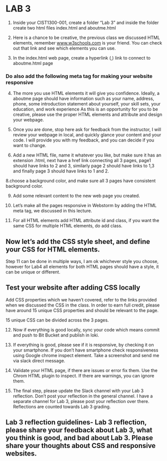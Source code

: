 # LAB 3

1.	Inside your CIST1300-001, create a folder “Lab 3” and inside the folder create two html files index.html and aboutme.html

2.	Here is a chance to be creative, the previous class we discussed HTML elements, remember www.w3schools.com is your friend. You can check out that link and see which elements you can use.

3.	In the index.html web page, create a hyperlink (<a href=""> </a>) link to connect to aboutme.html page

### Do also add the following meta tag for making your website responsive
 
 
 <meta name="viewport" content="width=device-width, initial-scale=1.0">

 4.	The more you use HTML elements it will give you confidence. Ideally, a aboutme page should have information such as your name, address, phone, some introduction statement about yourself, your skill sets, your education, and work experience  As this is an opportunity for you to be creative, please use the proper HTML elements and attribute and design your webpage.

6.	Once you are done, stop here ask for feedback from the instructor, I will review your webpage in local, and quickly glance your content and your code. I will provide you with my feedback, and you can decide if you want to change.


7. Add a new HTML file, name it whatever you like, but make sure it has an extension .html, next have a href link connecting all 3 pages, page1 should have links to 2 and 3, similarly page 2 should have links to 1,3 and finally page 3 should have links to 1 and 2.

8.choose a background color, and make sure all 3 pages have consistent background color. 

9.  Add some relevant content to the new web page you created.

10. Let’s make all the pages responsive in Webstorm by adding the HTML meta tag, we discussed in this lecture.

<meta name="viewport" content="width=device-width, initial-scale=1.0">

11. For all HTML elements add HTML attribute id and class, if you want the same CSS for multiple HTML elements, do add class.

## Now let’s add the CSS style sheet, and define your CSS for HTML elements.



Step 11 can be done in multiple ways, I am ok whichever style you choose, however for Lab4 all elements for both HTML pages should have a style, it can be unique or different.


## Test your website after adding CSS locally

Add CSS properties which we haven’t covered, refer to the links provided when we discussed the CSS in the class. In order to earn full credit, please have around 15 unique CSS properties and should be relevant to the page.  

15 unique CSS can be divided across the 3 pages.

12. Now if everything is good locally, sync your code which means commit and push to Bit Bucket and publish in loki.

13. If everything is good, please see if it is responsive, by checking it on your smartphone. If you don’t have smartphone check responsiveness using Google chrome inspect element. Take a screenshot and send me via slack direct message.


14.  Validate your HTML page, if there are issues or error fix them. Use the Chrom HTML plugin to inspect. If there are warnings, you can ignore them.

15. The final step, please update the Slack channel with your Lab 3 reflection. Don’t post your reflection in the general channel. I have a separate channel for Lab 3, please post your reflection over there. Reflections are counted towards Lab 3 grading.



## Lab 3 reflection guidelines- Lab 3 reflection, please share your feedback about Lab 3, what you think is good, and bad about Lab 3. Please share your thoughts about CSS and responsive websites.




